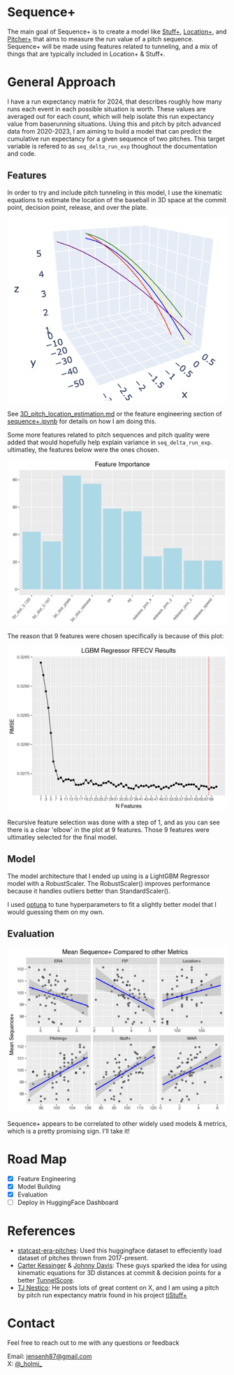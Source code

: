 # Sequence+

The main goal of Sequence+ is to create a model like [Stuff+](https://www.google.com/search?client=safari&rls=en&q=stuff%2B&ie=UTF-8&oe=UTF-8), [Location+](https://www.google.com/search?client=safari&rls=en&q=stuff%2B&ie=UTF-8&oe=UTF-8), and [Pitcher+](https://www.google.com/search?client=safari&rls=en&q=stuff%2B&ie=UTF-8&oe=UTF-8) that aims to measure the run value of a pitch sequence. Sequence+ will be made using features related to tunneling, and a mix of things that are typically included in Location+ & Stuff+.

# General Approach

I have a run expectancy matrix for 2024, that describes roughly how many runs each event in each possible situation is worth. These values are averaged out for each count, which will help isolate this run expectancy value from baserunning situations. Using this and pitch by pitch advanced data from 2020-2023, I am aiming to build a model that can predict the cumulative run expectancy for a given sequence of two pitches. This target variable is refered to as `seq_delta_run_exp` thoughout the documentation and code. 

## Features

In order to try and include pitch tunneling in this model, I use the kinematic equations to estimate the location of the baseball in 3D space at the commit point, decision point, release, and over the plate.

![Yu Darvish Sample](./assets/darvish_samples.png)

See [3D_pitch_location_estimation.md](./DOCS/3D_pitch_location_estimation.md) or the feature engineering section of [sequence+.ipynb](./notebooks/sequence+.ipynb) for details on how I am doing this.

Some more features related to pitch sequences and pitch quality were added that would hopefully help explain variance in `seq_delta_run_exp`. ultimatley, the features below were the ones chosen.

![Feature Importances](assets/feature_importance.png)

The reason that 9 features were chosen specifically is because of this plot:

![RFECV REsults](assets/rfecv_results.png)

Recursive feature selection was done with a step of 1, and as you can see there is a clear 'elbow' in the plot at 9 features. Those 9 features were ultimatley selected for the final model.

## Model

The model architecture that I ended up using is a LightGBM Regressor model with a RobustScaler. The RobustScaler() improves performance because it handles outliers better than StandardScaler().  

I used [optuna](https://optuna.org) to tune hyperparameters to fit a slightly better model that I would guessing them on my own. 

## Evaluation

![Evaluation](./assets/sequence+eval.png)

Sequence+ appears to be correlated to other widely used models & metrics, which is a pretty promising sign. I'll take it!

# Road Map

- [x] Feature Engineering
- [x] Model Building
- [x] Evaluation
- [ ] Deploy in HuggingFace Dashboard

# References

- [statcast-era-pitches](https://huggingface.co/datasets/Jensen-holm/statcast-era-pitches): Used this huggingface dataset to effeciently load dataset of pitches thrown from 2017-present.
- [Carter Kessinger](https://x.com/ckessinger44) & [Johnny Davis](https://x.com/Johnny_Davis12): These guys sparked the idea for using kinematic equations for 3D distances at commit & decision points for a better [TunnelScore]().
- [TJ Nestico](https://x.com/TJStats): He posts lots of great content on X, and I am using a pitch by pitch run expectancy matrix found in his project [tjStuff+](https://github.com/tnestico/tjstuff_plus)

# Contact

Feel free to reach out to me with any questions or feedback 

Email: jensenh87@gmail.com <br>
X: [@\_holmj\_](https://x.com/_holmj_)
